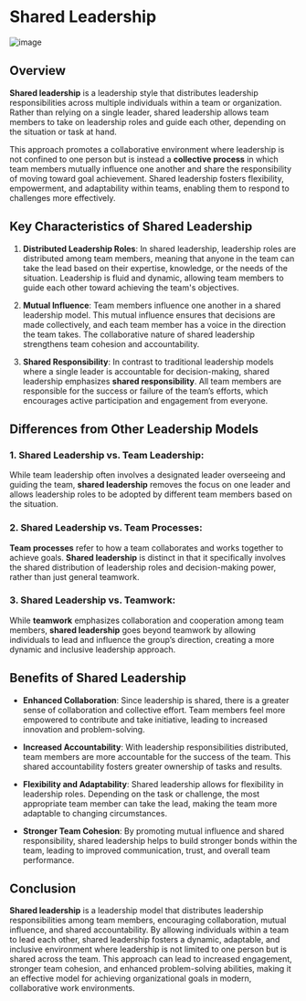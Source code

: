 

# Shared Leadership

![image](https://github.com/user-attachments/assets/67424ad9-a799-4fbb-a499-e0433f680353)

## Overview

**Shared leadership** is a leadership style that distributes leadership responsibilities across multiple individuals within a team or organization. Rather than relying on a single leader, shared leadership allows team members to take on leadership roles and guide each other, depending on the situation or task at hand.

This approach promotes a collaborative environment where leadership is not confined to one person but is instead a **collective process** in which team members mutually influence one another and share the responsibility of moving toward goal achievement. Shared leadership fosters flexibility, empowerment, and adaptability within teams, enabling them to respond to challenges more effectively.

## Key Characteristics of Shared Leadership

1. **Distributed Leadership Roles**:
   In shared leadership, leadership roles are distributed among team members, meaning that anyone in the team can take the lead based on their expertise, knowledge, or the needs of the situation. Leadership is fluid and dynamic, allowing team members to guide each other toward achieving the team's objectives.

2. **Mutual Influence**:
   Team members influence one another in a shared leadership model. This mutual influence ensures that decisions are made collectively, and each team member has a voice in the direction the team takes. The collaborative nature of shared leadership strengthens team cohesion and accountability.

3. **Shared Responsibility**:
   In contrast to traditional leadership models where a single leader is accountable for decision-making, shared leadership emphasizes **shared responsibility**. All team members are responsible for the success or failure of the team’s efforts, which encourages active participation and engagement from everyone.

## Differences from Other Leadership Models

### 1. **Shared Leadership vs. Team Leadership**:
   While team leadership often involves a designated leader overseeing and guiding the team, **shared leadership** removes the focus on one leader and allows leadership roles to be adopted by different team members based on the situation.

### 2. **Shared Leadership vs. Team Processes**:
   **Team processes** refer to how a team collaborates and works together to achieve goals. **Shared leadership** is distinct in that it specifically involves the shared distribution of leadership roles and decision-making power, rather than just general teamwork.

### 3. **Shared Leadership vs. Teamwork**:
   While **teamwork** emphasizes collaboration and cooperation among team members, **shared leadership** goes beyond teamwork by allowing individuals to lead and influence the group’s direction, creating a more dynamic and inclusive leadership approach.

## Benefits of Shared Leadership

- **Enhanced Collaboration**: Since leadership is shared, there is a greater sense of collaboration and collective effort. Team members feel more empowered to contribute and take initiative, leading to increased innovation and problem-solving.
  
- **Increased Accountability**: With leadership responsibilities distributed, team members are more accountable for the success of the team. This shared accountability fosters greater ownership of tasks and results.

- **Flexibility and Adaptability**: Shared leadership allows for flexibility in leadership roles. Depending on the task or challenge, the most appropriate team member can take the lead, making the team more adaptable to changing circumstances.

- **Stronger Team Cohesion**: By promoting mutual influence and shared responsibility, shared leadership helps to build stronger bonds within the team, leading to improved communication, trust, and overall team performance.

## Conclusion

**Shared leadership** is a leadership model that distributes leadership responsibilities among team members, encouraging collaboration, mutual influence, and shared accountability. By allowing individuals within a team to lead each other, shared leadership fosters a dynamic, adaptable, and inclusive environment where leadership is not limited to one person but is shared across the team. This approach can lead to increased engagement, stronger team cohesion, and enhanced problem-solving abilities, making it an effective model for achieving organizational goals in modern, collaborative work environments.

